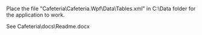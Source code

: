 Place the file "Cafeteria\Cafeteria.Wpf\Data\Tables.xml" in C:\Data folder for the application to work.

See Cafeteria\docs\Readme.docx
